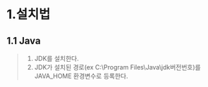 # 1.설치법
## 1.1 Java
> 1. JDK를 설치한다.
> 2. JDK가 설치된 경로(ex C:\Program Files\Java\jdk버전번호)를 JAVA_HOME 환경변수로 등록한다.
